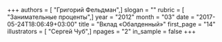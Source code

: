 +++
authors = [ "Григорий Фельдман",]
slogan = ""
rubric = [ "Занимательные проценты",]
year = "2012"
month = "03"
date = "2017-05-24T18:06:49+03:00"
title = "Вклад «Обалденный»"
first_page = "14"
illustrators = [ "Сергей Чуб",]
npages = "2"
in_sample = false
+++

